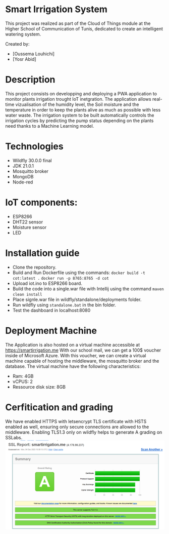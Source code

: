 # Smart Irrigation System
This project was realized as part of the Cloud of Things module at the Higher School of Communication of Tunis, dedicated to create an intelligent watering system.

Created by:
- [Oussema Louhichi]
- [Yosr Abid]

# Description

This project consists on developping and deploying a PWA application to monitor plants irrigation trought IoT inetgration. The application allows real-time vizualisation of the humidity level, the Soil moisture and the temperature in order to keep the plants alive as much as possible with less water waste. 
The irrigation system to be built automatically controls the irrigation cycles by predicting the pump status depending on the plants need thanks to a Machine Learning model.

# Technologies

- Wildfly 30.0.0 final
- JDK 21.0.1
- Mosquitto broker
- MongoDB 
- Node-red

# IoT components:

- ESP8266
- DHT22 sensor
- Moisture sensor
- LED


# Installation guide
- Clone the repository.
- Build and Run Dockerfile using the commands:
  `docker build -t cot:latest .`
  `docker run -p 8765:8765 -d cot`
- Upload iot.ino to ESP8266 board.
- Build the code into a single.war file with Intellij using the command `maven clean install`
- Place signle.war file in wildfly/standalone/deployments folder.
- Run wildfly using `standalone.bat` in the bin folder.
- Test the dashboard in localhost:8080 

# Deployment Machine
The Application is also hosted on a virtual machine accessible at https://smartirrigation.me
With our school mail, we can get a 100$ voucher inside of Microsoft Azure. With this voucher, we can create a virtual machine capable of hosting the middleware, the mosquitto broker and the database. The virtual machine have the following characteristics:
- Ram: 4GB
- vCPUS: 2
- Ressource disk size: 8GB

# Cerfitication and grading
We have enabled HTTPS with letsencrypt TLS certificate with HSTS enabled as well, ensuring only secure connections are allowed to the middleware.
Enabling TLS1.3 only on wildfly helps to generate A grading on SSLabs.
![Alt text](https://github.com/yosr-abid/Smart-irrigation-System/blob/main/docs/media/certif.png)

